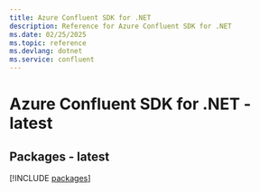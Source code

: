 ```yaml
---
title: Azure Confluent SDK for .NET
description: Reference for Azure Confluent SDK for .NET
ms.date: 02/25/2025
ms.topic: reference
ms.devlang: dotnet
ms.service: confluent
---
```

# Azure Confluent SDK for .NET - latest
## Packages - latest
[!INCLUDE [packages](confluent-index.md)]
